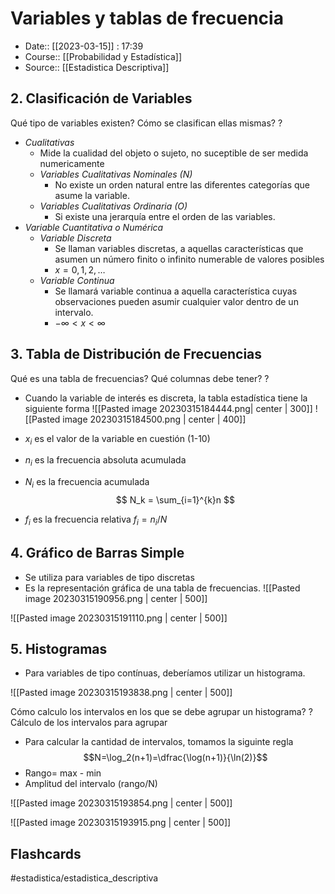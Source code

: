 # Variables y tablas de frecuencia

- Date:: [[2023-03-15]] : 17:39
- Course:: [[Probabilidad y Estadística]]
- Source:: [[Estadistica Descriptiva]]


## 2. Clasificación de Variables
Qué tipo de variables existen? Cómo se clasifican ellas mismas?
?
- *Cualitativas*
	- Mide la cualidad del objeto o sujeto, no suceptible de ser medida numericamente
	- *Variables Cualitativas Nominales (N)*
		- No existe un orden natural entre las diferentes categorías que asume la variable.
	- *Variables Cualitativas Ordinaria (O)*
		- Si existe una jerarquía entre el orden de las variables.
- *Variable Cuantitativa o Numérica*
	- *Variable Discreta*
		- Se llaman variables discretas, a aquellas características que asumen un número finito o infinito numerable de valores posibles
		- $x=0,1,2,\dots$
	- *Variable Continua*
		- Se llamará variable continua a aquella característica cuyas observaciones pueden asumir cualquier valor dentro de un intervalo.
		- $-\infty < x < \infty$

## 3. Tabla de Distribución de Frecuencias
Qué es una tabla de frecuencias? Qué columnas debe tener?
?
- Cuando la variable de interés es discreta, la tabla estadística tiene la siguiente forma 
![[Pasted image 20230315184444.png| center | 300]]
![[Pasted image 20230315184500.png | center | 400]]

- $x_i$ es el valor de la variable en cuestión (1-10)
- $n_i$ es la frecuencia absoluta acumulada
- $N_i$ es la frecuencia acumulada
 $$
N_k = \sum_{i=1}^{k}n
$$
- $f_i$ es la frecuencia relativa $f_i=n_i/N$



## 4. Gráfico de Barras Simple
- Se utiliza para variables de tipo discretas
- Es la representación gráfica de una tabla de frecuencias.
![[Pasted image 20230315190956.png | center | 500]]

![[Pasted image 20230315191110.png | center | 500]]

## 5. Histogramas
- Para variables de tipo contínuas, deberíamos utilizar un histograma.

![[Pasted image 20230315193838.png | center | 500]]

Cómo calculo los intervalos en los que se debe agrupar un histograma?
?
Cálculo de los intervalos para agrupar
- Para calcular la cantidad de intervalos, tomamos la siguinte regla $$N=\log_2(n+1)=\dfrac{\log(n+1)}{\ln(2)}$$
- Rango= max - min
- Amplitud del intervalo (rango/N)

![[Pasted image 20230315193854.png | center | 500]]

![[Pasted image 20230315193915.png | center | 500]]



## Flashcards
#estadistica/estadistica_descriptiva 